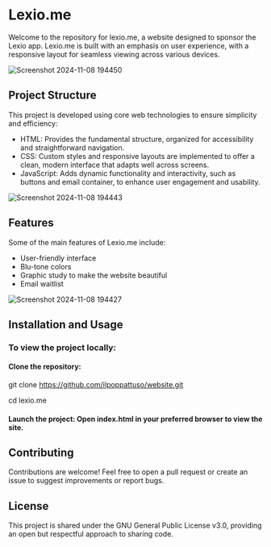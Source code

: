 # Lexio.me
Welcome to the repository for lexio.me, a website designed to sponsor the Lexio app. Lexio.me is built with an emphasis on user experience, with a responsive layout for seamless viewing across various devices.

![Screenshot 2024-11-08 194450](https://github.com/user-attachments/assets/9a668b62-698d-4844-ab9e-221ac14d8ad7)

## Project Structure
This project is developed using core web technologies to ensure simplicity and efficiency:

* HTML: Provides the fundamental structure, organized for accessibility and straightforward navigation.
* CSS: Custom styles and responsive layouts are implemented to offer a clean, modern interface that adapts well across screens.
* JavaScript: Adds dynamic functionality and interactivity, such as buttons and email container, to enhance user engagement and usability.


![Screenshot 2024-11-08 194443](https://github.com/user-attachments/assets/dbc0f7d4-c249-450b-866c-17ac3d39dd34)

## Features
Some of the main features of Lexio.me include:

* User-friendly interface
* Blu-tone colors
* Graphic study to make the website beautiful
* Email waitlist

![Screenshot 2024-11-08 194427](https://github.com/user-attachments/assets/e68e70da-7780-4a8d-bcc7-92b0daaf3bbb)


## Installation and Usage
### To view the project locally:

#### Clone the repository:

git clone https://github.com/ilpoppattuso/website.git

cd lexio.me

#### Launch the project: Open index.html in your preferred browser to view the site.

## Contributing
Contributions are welcome! Feel free to open a pull request or create an issue to suggest improvements or report bugs.

## License
This project is shared under the GNU General Public License v3.0, providing an open but respectful approach to sharing code.
